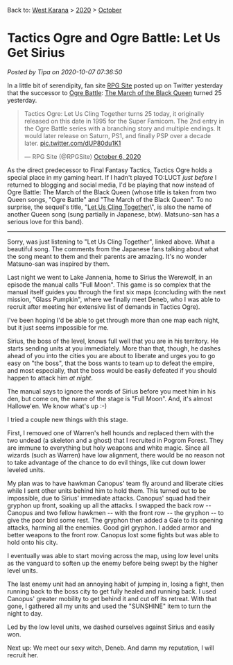 Back to: [West Karana](/posts/westkarana.md) > [2020](/posts/2020/westkarana.md) > [October](./westkarana.md)
# Tactics Ogre and Ogre Battle: Let Us Get Sirius

*Posted by Tipa on 2020-10-07 07:36:50*


In a little bit of serendipity, fan site [RPG Site](\"https://www.rpgsite.net/\") posted up on Twitter yesterday that the successor to [Ogre Battle](\"https://www.youtube.com/watch?v=7p-5CgWP7Iw\"): [The March of the Black Queen](\"https://www.youtube.com/watch?v=SoBMhx_ap_g\") turned 25 yesterday.




> Tactics Ogre: Let Us Cling Together turns 25 today, it originally released on this date in 1995 for the Super Famicom. The 2nd entry in the Ogre Battle series with a branching story and multiple endings. It would later release on Saturn, PS1, and finally PSP over a decade later. [pic.twitter.com/dUP80du1K1](\"https://t.co/dUP80du1K1\")
> 
> — RPG Site (@RPGSite) [October 6, 2020](\"https://twitter.com/RPGSite/status/1313467795938529280?ref_src=twsrc%5Etfw\")

 

As the direct predecessor to Final Fantasy Tactics, Tactics Ogre holds a special place in my gaming heart. If I hadn't played TO:LUCT *just before* I returned to blogging and social media, I'd be playing that now instead of Ogre Battle: The March of the Black Queen (whose title is taken from two Queen songs, \"Ogre Battle\" and \"The March of the Black Queen\". To no surprise, the sequel's title, \"[Let Us Cling Together](\"https://www.youtube.com/watch?v=Ge18n2JCwBs\")\", is also the name of another Queen song (sung partially in Japanese, btw). Matsuno-san has a serious love for this band).





---



Sorry, was just listening to \"Let Us Cling Together\", linked above. What a beautiful song. The comments from the Japanese fans talking about what the song meant to them and their parents are amazing. It's no wonder Matsuno-san was inspired by them.





Last night we went to Lake Jannenia, home to Sirius the Werewolf, in an episode the manual calls \"Full Moon\". This game is so complex that the manual itself guides you through the first six maps (concluding with the next mission, \"Glass Pumpkin\", where we finally meet Deneb, who I was able to recruit after meeting her extensive list of demands in Tactics Ogre).



I've been hoping I'd be able to get through more than one map each night, but it just seems impossible for me.



Sirius, the boss of the level, knows full well that you are in his territory. He starts sending units at you immediately. More than that, though, he dashes ahead of you into the cities you are about to liberate and urges you to go easy on \"the boss\", that the boss wants to team up to defeat the empire, and most especially, that the boss would be easily defeated if you should happen to attack him *at night*.



The manual says to ignore the words of Sirius before you meet him in his den, but come on, the name of the stage is \"Full Moon\". And, it's almost Hallowe'en. We know what's up :-)



I tried a couple new things with this stage.



First, I removed one of Warren's hell hounds and replaced them with the two undead (a skeleton and a ghost) that I recruited in Pogrom Forest. They are immune to everything but holy weapons and white magic. Since all wizards (such as Warren) have low alignment, there would be no reason not to take advantage of the chance to do evil things, like cut down lower leveled units.



My plan was to have hawkman Canopus' team fly around and liberate cities while I sent other units behind him to hold them. This turned out to be impossible, due to Sirius' immediate attacks. Canopus' squad had their gryphon up front, soaking up all the attacks. I swapped the back row -- Canopus and two fellow hawkmen -- with the front row -- the gryphon -- to give the poor bird some rest. The gryphon then added a Gale to its opening attacks, harming all the enemies. Good girl gryphon. I added armor and better weapons to the front row. Canopus lost some fights but was able to hold onto his city.



I eventually was able to start moving across the map, using low level units as the vanguard to soften up the enemy before being swept by the higher level units.



The last enemy unit had an annoying habit of jumping in, losing a fight, then running back to the boss city to get fully healed and running back. I used Canopus' greater mobility to get behind it and cut off its retreat. With that gone, I gathered all my units and used the \"SUNSHINE\" item to turn the night to day.



Led by the low level units, we dashed ourselves against Sirius and easily won.



Next up: We meet our sexy witch, Deneb. And damn my reputation, I will recruit her.



